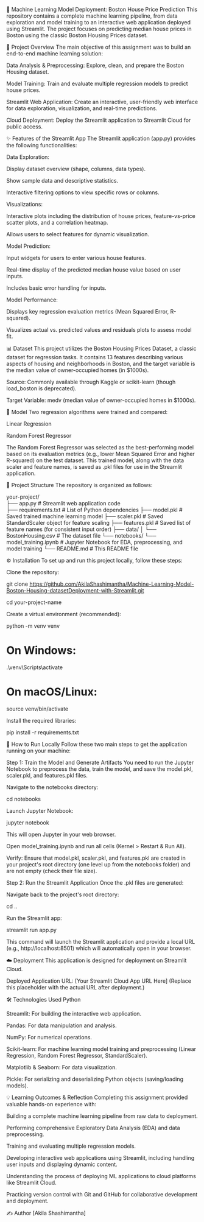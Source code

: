 🏡 Machine Learning Model Deployment: Boston House Price Prediction
This repository contains a complete machine learning pipeline, from data exploration and model training to an interactive web application deployed using Streamlit. The project focuses on predicting median house prices in Boston using the classic Boston Housing Prices dataset.

🎯 Project Overview
The main objective of this assignment was to build an end-to-end machine learning solution:

Data Analysis & Preprocessing: Explore, clean, and prepare the Boston Housing dataset.

Model Training: Train and evaluate multiple regression models to predict house prices.

Streamlit Web Application: Create an interactive, user-friendly web interface for data exploration, visualization, and real-time predictions.

Cloud Deployment: Deploy the Streamlit application to Streamlit Cloud for public access.

✨ Features of the Streamlit App
The Streamlit application (app.py) provides the following functionalities:

Data Exploration:

Display dataset overview (shape, columns, data types).

Show sample data and descriptive statistics.

Interactive filtering options to view specific rows or columns.

Visualizations:

Interactive plots including the distribution of house prices, feature-vs-price scatter plots, and a correlation heatmap.

Allows users to select features for dynamic visualization.

Model Prediction:

Input widgets for users to enter various house features.

Real-time display of the predicted median house value based on user inputs.

Includes basic error handling for inputs.

Model Performance:

Displays key regression evaluation metrics (Mean Squared Error, R-squared).

Visualizes actual vs. predicted values and residuals plots to assess model fit.

📊 Dataset
This project utilizes the Boston Housing Prices Dataset, a classic dataset for regression tasks. It contains 13 features describing various aspects of housing and neighborhoods in Boston, and the target variable is the median value of owner-occupied homes (in $1000s).

Source: Commonly available through Kaggle or scikit-learn (though load_boston is deprecated).

Target Variable: medv (median value of owner-occupied homes in $1000s).

🧠 Model
Two regression algorithms were trained and compared:

Linear Regression

Random Forest Regressor

The Random Forest Regressor was selected as the best-performing model based on its evaluation metrics (e.g., lower Mean Squared Error and higher R-squared) on the test dataset. This trained model, along with the data scaler and feature names, is saved as .pkl files for use in the Streamlit application.

📁 Project Structure
The repository is organized as follows:

your-project/<br>
├── app.py                      # Streamlit web application code<br>
├── requirements.txt            # List of Python dependencies
├── model.pkl                   # Saved trained machine learning model
├── scaler.pkl                  # Saved StandardScaler object for feature scaling
├── features.pkl                # Saved list of feature names (for consistent input order)
├── data/
│   └── BostonHousing.csv       # The dataset file
└── notebooks/
    └── model_training.ipynb    # Jupyter Notebook for EDA, preprocessing, and model training
└── README.md                   # This README file

⚙️ Installation
To set up and run this project locally, follow these steps:

Clone the repository:

git clone https://github.com/AkilaShashimantha/Machine-Learning-Model-Boston-Housing-datasetDeployment-with-Streamlit.git

cd your-project-name

Create a virtual environment (recommended):

python -m venv venv
# On Windows:
.\venv\Scripts\activate
# On macOS/Linux:
source venv/bin/activate

Install the required libraries:

pip install -r requirements.txt

🚀 How to Run Locally
Follow these two main steps to get the application running on your machine:

Step 1: Train the Model and Generate Artifacts
You need to run the Jupyter Notebook to preprocess the data, train the model, and save the model.pkl, scaler.pkl, and features.pkl files.

Navigate to the notebooks directory:

cd notebooks

Launch Jupyter Notebook:

jupyter notebook

This will open Jupyter in your web browser.

Open model_training.ipynb and run all cells (Kernel > Restart & Run All).

Verify: Ensure that model.pkl, scaler.pkl, and features.pkl are created in your project's root directory (one level up from the notebooks folder) and are not empty (check their file size).

Step 2: Run the Streamlit Application
Once the .pkl files are generated:

Navigate back to the project's root directory:

cd ..

Run the Streamlit app:

streamlit run app.py

This command will launch the Streamlit application and provide a local URL (e.g., http://localhost:8501) which will automatically open in your browser.

☁️ Deployment
This application is designed for deployment on Streamlit Cloud.

Deployed Application URL: [Your Streamlit Cloud App URL Here]
(Replace this placeholder with the actual URL after deployment.)

🛠️ Technologies Used
Python

Streamlit: For building the interactive web application.

Pandas: For data manipulation and analysis.

NumPy: For numerical operations.

Scikit-learn: For machine learning model training and preprocessing (Linear Regression, Random Forest Regressor, StandardScaler).

Matplotlib & Seaborn: For data visualization.

Pickle: For serializing and deserializing Python objects (saving/loading models).

💡 Learning Outcomes & Reflection
Completing this assignment provided valuable hands-on experience with:

Building a complete machine learning pipeline from raw data to deployment.

Performing comprehensive Exploratory Data Analysis (EDA) and data preprocessing.

Training and evaluating multiple regression models.

Developing interactive web applications using Streamlit, including handling user inputs and displaying dynamic content.

Understanding the process of deploying ML applications to cloud platforms like Streamlit Cloud.

Practicing version control with Git and GitHub for collaborative development and deployment.

✍️ Author
[Akila Shashimantha]

